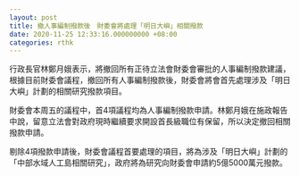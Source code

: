 ```yaml
---
layout: post
title: 撤人事編制撥款後　財委會將處理「明日大嶼」相關撥款
date: 2020-11-25 12:33:16.000000000 +08:00
categories: rthk
---
```


行政長官林鄭月娥表示，將撤回所有正待立法會財委會審批的人事編制撥款建議，根據目前財委會議程，撤回所有人事編制撥款後，財委會將會首先處理涉及「明日大嶼」計劃的相關研究撥款項目。

財委會本周五的議程中，首4項議程均為人事編制撥款申請。林鄭月娥在施政報告中說，留意立法會對政府現時繼續要求開設首長級職位有保留，所以決定撤回相關撥款申請。

剔除4項撥款申請後，財委會議程首要處理的項目，將為涉及「明日大嶼」計劃的「中部水域人工島相關研究」，政府將為研究向財委會申請約5億5000萬元撥款。
